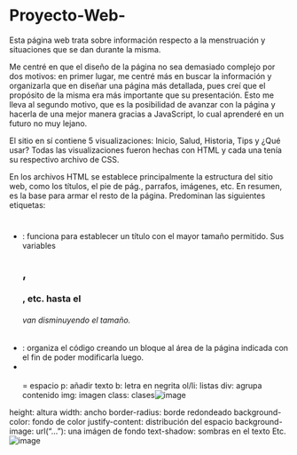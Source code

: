 # Proyecto-Web-

Esta página web trata sobre información respecto a la menstruación y situaciones que se dan durante la misma.

Me centré en que el diseño de la página no sea demasiado complejo por dos motivos: en primer lugar, me centré más en buscar la información y organizarla que en diseñar una página más detallada, pues creí que el propósito de la misma era más importante que su presentación. Esto me lleva al segundo motivo, que es la posibilidad de avanzar con la página y hacerla de una mejor manera gracias a JavaScript, lo cual aprenderé en un futuro no muy lejano.

El sitio en sí contiene 5 visualizaciones: Inicio, Salud, Historia, Tips y ¿Qué usar?
Todas las visualizaciones fueron hechas con HTML y cada una tenía su respectivo archivo de CSS. 

En los archivos HTML se establece principalmente la estructura del sitio web, como los títulos, el pie de pág., parrafos, imágenes, etc. En resumen, es la base para armar el resto de la página. Predominan las siguientes etiquetas:

+ <h1></h1>: funciona para establecer un título con el mayor tamaño permitido. Sus variables <h2>, <h3>, etc. hasta el <h6> van disminuyendo el tamaño.
+ <div class = ""></div>: organiza el código creando un bloque al área de la página indicada con el fin de poder modificarla luego.
+ <br></br> = espacio
p: añadir texto
b: letra en negrita
ol/li: listas
div: agrupa contenido
img: imagen
class: clases![image](https://user-images.githubusercontent.com/109303307/202514198-709ccc8d-5d7d-432a-9fca-918b69f364ff.png)


height: altura
width: ancho
border-radius: borde redondeado
background-color: fondo de color
justify-content: distribución del espacio 
background-image: url(“...”): una imágen de fondo
text-shadow: sombras en el texto
Etc.
![image](https://user-images.githubusercontent.com/109303307/202514808-d8114af9-daea-4a66-a8dc-cd1c1d7bab3d.png)

